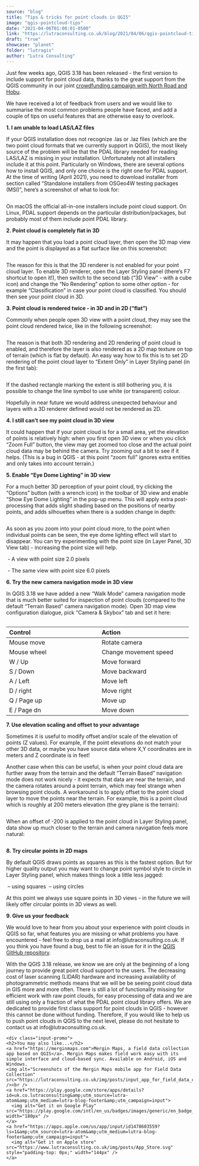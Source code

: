```yaml
---
source: "blog"
title: "Tips & tricks for point clouds in QGIS"
image: "qgis-pointcloud-tips"
date: "2021-04-06T01:00:01-0500"
link: "https://lutraconsulting.co.uk/blog/2021/04/06/qgis-pointcloud-tips/"
draft: "true"
showcase: "planet"
folder: "lutragis"
author: "Lutra Consulting"
---
```


<p>Just few weeks ago, QGIS 3.18 has been released - the first version
to include support for point cloud data, thanks to the great support from
the QGIS community in our joint <a href="https://www.lutraconsulting.co.uk/crowdfunding/pointcloud-qgis/">crowdfunding campaign with North Road and Hobu</a>.</p>

<p>We have received a lot of feedback from users and we would like to summarise
the most common problems people have faced, and add a couple of tips on useful
features that are otherwise easy to overlook.</p>

<p><strong>1. I am unable to load LAS/LAZ files</strong></p>

<p>If your QGIS installation does not recognize .las or .laz files (which are the two
point cloud formats that we currently support in QGIS), the most likely source of
the problem will be that the PDAL library needed for reading LAS/LAZ is missing
in your installation. Unfortunately not all installers include it at this point.
Particularly on Windows, there are several options how to install QGIS, and only
one choice is the right one for PDAL support. At the time of writing (April 2021), you need to download
installer from section called “Standalone installers from OSGeo4W testing packages (MSI)”,
here’s a screenshot of what to look for:</p>

<p><img alt="" src="https://www.lutraconsulting.co.uk/img/posts/point-cloud-download-win.png" /></p>

<p>On macOS the official all-in-one installers include point cloud support. On Linux, PDAL support depends on the particular distribution/packages, but probably most of them
include point PDAL library.</p>

<p><strong>2. Point cloud is completely flat in 3D</strong></p>

<p>It may happen that you load a point cloud layer, then open the 3D map view and the point
is displayed as a flat surface like on this screenshot:</p>

<p><img alt="" src="https://www.lutraconsulting.co.uk/img/posts/point-cloud-no-3d.png" /></p>

<p>The reason for this is that the 3D renderer is not enabled for your point cloud layer. To enable 3D renderer, open the Layer Styling panel (there’s F7 shortcut to open it!), then switch to
the second tab (“3D View” - with a cube icon) and change the “No Rendering” option
to some other option - for example “Classification” in case your point cloud is classified.
You should then see your point cloud in 3D.</p>

<p><strong>3. Point cloud is rendered twice - in 3D and in 2D (“flat”)</strong></p>

<p>Commonly when people open 3D view with a point cloud, they may see the point cloud rendered
twice, like in the following screenshot:</p>

<p><img alt="" src="https://www.lutraconsulting.co.uk/img/posts/point-cloud-twice.png" /></p>

<p>The reason is that both 3D rendering and 2D rendering of point cloud is enabled, and therefore
the layer is also rendered as a 2D map texture on top of terrain (which is flat by default).
An easy way how to fix this is to set 2D rendering of the point cloud layer to “Extent Only”
in Layer Styling panel (in the first tab):</p>

<p><img alt="" src="https://www.lutraconsulting.co.uk/img/posts/point-cloud-extent-only.png" /></p>

<p>If the dashed rectangle marking the extent is still bothering you, it is possible to change
the line symbol to use white (or transparent) colour.</p>

<p>Hopefully in near future we would address unexpected behaviour and layers with a 3D renderer defined
would not be rendered as 2D.</p>

<p><strong>4. I still can’t see my point cloud in 3D view</strong></p>

<p>It could happen that if your point cloud is for a small area, yet the elevation of points is
relatively high: when you first open 3D view or when you click “Zoom Full” button, the view may
get zoomed too close and the actual point cloud data may be behind the camera. Try zooming out
a bit to see if it helps. (This is a bug in QGIS - at this point “zoom full” ignores extra
entities and only takes into account terrain.)</p>

<p><strong>5. Enable “Eye Dome Lighting” in 3D view</strong></p>

<p>For a much better 3D perception of your point cloud, try clicking the “Options” button (with a wrench
icon) in the toolbar of 3D view and enable “Show Eye Dome Lighting” in the pop-up menu. This will
apply extra post-processing that adds slight shading based on the positions of nearby points, and adds
silhouettes when there is a sudden change in depth:</p>

<p><img alt="" src="https://www.lutraconsulting.co.uk/img/posts/point-cloud-edl.png" /></p>

<p>As soon as you zoom into your point cloud more, to the point when individual points can be seen,
the eye dome lighting effect will start to disappear. You can try experimenting with the point size
(in Layer Panel, 3D View tab) - increasing the point size will help.</p>

<p><img alt="" src="https://www.lutraconsulting.co.uk/img/posts/point-cloud-edl-zoom-in-2.png" /> - A view with point size 2.0 pixels</p>

<p><img alt="" src="https://www.lutraconsulting.co.uk/img/posts/point-cloud-edl-zoom-in-6.png" /> - The same view with point size 6.0 pixels</p>

<p><strong>6. Try the new camera navigation mode in 3D view</strong></p>

<p>In QGIS 3.18 we have added a new “Walk Mode” camera navigation mode that is much better suited
for inspection of point clouds (compared to the default “Terrain Based” camera navigation mode).
Open 3D map view configuration dialogue, pick “Camera &amp; Skybox” tab and set it here:</p>

<p><img alt="" src="https://www.lutraconsulting.co.uk/img/posts/point-cloud-navigation-mode.png" /></p>

<table>
  <thead>
    <tr>
      <th>Control                                          </th>
      <th>Action                                          </th>
    </tr>
  </thead>
  <tbody>
    <tr>
      <td>Mouse move</td>
      <td>Rotate camera</td>
    </tr>
    <tr>
      <td>Mouse wheel</td>
      <td>Change movement speed</td>
    </tr>
    <tr>
      <td>W / Up</td>
      <td>Move forward</td>
    </tr>
    <tr>
      <td>S / Down</td>
      <td>Move backward</td>
    </tr>
    <tr>
      <td>A / Left</td>
      <td>Move left</td>
    </tr>
    <tr>
      <td>D / right</td>
      <td>Move right</td>
    </tr>
    <tr>
      <td>Q / Page up</td>
      <td>Move up</td>
    </tr>
    <tr>
      <td>E / Page dn</td>
      <td>Move down</td>
    </tr>
  </tbody>
</table>

<p><strong>7. Use elevation scaling and offset to your advantage</strong></p>

<p>Sometimes it is useful to modify offset and/or scale of the elevation of points (Z values).
For example, if the point elevations do not match your other 3D data, or maybe you have
source data where X,Y coordinates are in meters and Z coordinate is in feet!</p>

<p>Another case when this can be useful, is when your point cloud data are further away from the terrain and
the default “Terrain Based” navigation mode does not work nicely - it expects that data are
near the terrain, and the camera rotates around a point terrain, which may feel strange when
browsing point clouds. A workaround is to apply offset to the point cloud layer to move the points
near the terrain. For example, this is a point cloud which is roughly at 200 meters elevation
(the grey plane is the terrain):</p>

<p><img alt="" src="https://www.lutraconsulting.co.uk/img/posts/point-cloud-offset-0.png" /></p>

<p>When an offset of -200 is applied to the point cloud in Layer Styling panel, data show up much closer
to the terrain and camera navigation feels more natural:</p>

<p><img alt="" src="https://www.lutraconsulting.co.uk/img/posts/point-cloud-offset-200.png" /></p>

<p><strong>8. Try circular points in 2D maps</strong></p>

<p>By default QGIS draws points as squares as this is the fastest option. But for higher quality
output you may want to change point symbol style to circle in Layer Styling panel, which
makes things look a little less jagged:</p>

<p><img alt="" src="https://www.lutraconsulting.co.uk/img/posts/point-cloud-squares.png" /> – using squares
<img alt="" src="https://www.lutraconsulting.co.uk/img/posts/point-cloud-circles.png" /> – using circles</p>

<p>At this point we always use square points in 3D views - in the future we will likely offer
circular points in 3D views as well.</p>

<p><strong>9. Give us your feedback</strong></p>

<p>We would love to hear from you about your experience with point clouds in QGIS so far, what
features you are missing or what problems you have encountered - feel free to drop us a mail
at info@lutraconsulting.co.uk. If you think you have found a bug, best to file an issue
for it in the <a href="https://github.com/qgis/QGIS/issues">QGIS GitHub repository</a>.</p>

<p>With the QGIS 3.18 release, we know we are only at the beginning of a long journey to provide great
point cloud support to the users. The decreasing cost of laser scanning (LIDAR) hardware and increasing
availability of photogrammetric methods means that we will be be seeing point cloud data in GIS
more and more often. There is still a lot of functionality missing for efficient work with raw point clouds,
for easy processing of data and we are still using only a fraction of what the PDAL point cloud library
offers. We are dedicated to provide first class support for point clouds in QGIS - however this cannot
be done without funding. Therefore, if you would like to help us to push point clouds in QGIS
to the next level, please do not hesitate to contact us at info@lutraconsulting.co.uk.</p>

    <div class="input-promo">
    <h2>You may also like...</h2>
    <a href="https://merginmaps.com">Mergin Maps, a field data collection app based on QGIS</a>. Mergin Maps makes field work easy with its simple interface and cloud-based sync. Available on Android, iOS and Windows.
    <img alt="Screenshots of the Mergin Maps mobile app for Field Data Collection" src="https://lutraconsulting.co.uk/img/posts/input_app_for_field_data_collection.jpg" /><br />
    <a href="https://play.google.com/store/apps/details?id=uk.co.lutraconsulting&amp;utm_source=lutra-atom&amp;utm_medium=lutra-blog-footer&amp;utm_campaign=input">
      <img alt="Get it on Google Play" src="https://play.google.com/intl/en_us/badges/images/generic/en_badge_web_generic.png" width="180px" />
    </a>
    <a href="https://apps.apple.com/us/app/input/id1478603559?ls=1&amp;utm_source=lutra-atom&amp;utm_medium=lutra-blog-footer&amp;utm_campaign=input">
      <img alt="Get it on Apple store" src="https://www.lutraconsulting.co.uk/img/posts/App_Store.svg" style="padding-top: 0px;" width="144px" />
    </a>
  </div>
